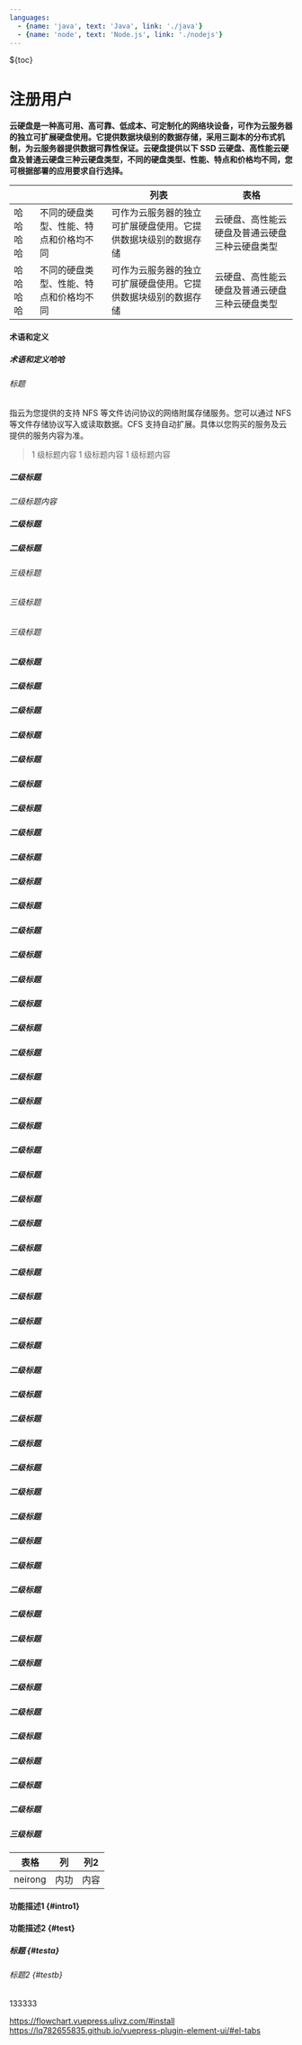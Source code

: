 ```yaml
---
languages:
  - {name: 'java', text: 'Java', link: './java'}
  - {name: 'node', text: 'Node.js', link: './nodejs'}
---
```


${toc}

# 注册用户

**云硬盘是一种高可用、高可靠、低成本、可定制化的网络块设备，可作为云服务器的独立可扩展硬盘使用。它提供数据块级别的数据存储，采用三副本的分布式机制，为云服务器提供数据可靠性保证。云硬盘提供以下 SSD 云硬盘、高性能云硬盘及普通云硬盘三种云硬盘类型，不同的硬盘类型、性能、特点和价格均不同，您可根据部署的应用要求自行选择。**

|||列表|表格 |
|---|---|---|---|
|哈哈哈哈|不同的硬盘类型、性能、特点和价格均不同|可作为云服务器的独立可扩展硬盘使用。它提供数据块级别的数据存储|云硬盘、高性能云硬盘及普通云硬盘三种云硬盘类型|
|哈哈哈哈|不同的硬盘类型、性能、特点和价格均不同|可作为云服务器的独立可扩展硬盘使用。它提供数据块级别的数据存储|云硬盘、高性能云硬盘及普通云硬盘三种云硬盘类型|

#### 术语和定义

##### 术语和定义哈哈

###### 标题

指云为您提供的支持 NFS 等文件访问协议的网络附属存储服务。您可以通过 NFS 等文件存储协议写入或读取数据。CFS 支持自动扩展。具体以您购买的服务及云提供的服务内容为准。

> 1 级标题内容
> 1 级标题内容
> 1 级标题内容

##### 二级标题

*二级标题内容*

##### 二级标题

##### 二级标题

###### 三级标题

###### 三级标题

###### 三级标题

##### 二级标题

##### 二级标题

##### 二级标题

##### 二级标题

##### 二级标题

##### 二级标题

##### 二级标题

##### 二级标题

##### 二级标题

##### 二级标题

##### 二级标题

##### 二级标题

##### 二级标题

##### 二级标题

##### 二级标题

##### 二级标题

##### 二级标题

##### 二级标题

##### 二级标题

##### 二级标题

##### 二级标题

##### 二级标题

##### 二级标题

##### 二级标题

##### 二级标题

##### 二级标题

##### 二级标题

##### 二级标题

##### 二级标题

##### 二级标题

##### 二级标题

##### 二级标题

##### 二级标题

##### 二级标题

##### 二级标题

##### 二级标题

##### 二级标题

##### 二级标题

##### 二级标题

##### 二级标题

##### 二级标题

##### 二级标题

##### 二级标题

##### 二级标题

##### 二级标题

##### 二级标题

##### 二级标题

##### 二级标题

##### 三级标题

|表格|列|列2|
|---|---|---|
|neirong|内功|内容|

#### 功能描述1 {#intro1}

#### 功能描述2 {#test} 

##### 标题 {#testa} 

###### 标题2  <Badge text="beta" type="warning"/> <Badge text="默认主题"/> {#testb} 

133333

https://flowchart.vuepress.ulivz.com/#install
https://lq782655835.github.io/vuepress-plugin-element-ui/#el-tabs